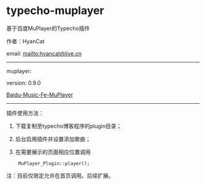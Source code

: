 typecho-muplayer
================

基于百度MuPlayer的Typecho插件

作者：HyanCat

email: <mailto:hyancat@live.cn>

---
muplayer:

version: 0.9.0

[Baidu-Music-Fe-MuPlayer](https://github.com/Baidu-Music-FE/muplayer)

---
插件使用方法：

1. 下载复制至typecho博客程序的plugin目录；
2. 后台启用插件并设置添加歌曲；
3. 在需要展示的页面相应位置调用

 		MuPlayer_Plugin::player();

注：目前仅限定允许在首页调用。后续扩展。